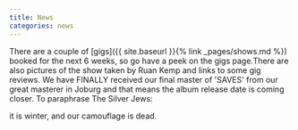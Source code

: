 ```yaml
---
title: News
categories: news
---
```


There are a couple of [gigs]({{ site.baseurl }}{% link _pages/shows.md %}) booked for the next 6 weeks, so go have a peek on the gigs page.There are also pictures of the show taken by Ruan Kemp and links to some gig reviews. We have FINALLY received our final master of 'SAVES' from our great masterer in Joburg and that means the album release date is coming closer. To paraphrase The Silver Jews:

it is winter, and our camouflage is dead.

